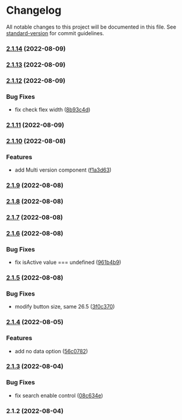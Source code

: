 # Changelog

All notable changes to this project will be documented in this file. See [standard-version](https://github.com/conventional-changelog/standard-version) for commit guidelines.

### [2.1.14](https://github.com/imagine10255/bear-react-dropdown/compare/v2.1.13...v2.1.14) (2022-08-09)

### [2.1.13](https://github.com/imagine10255/bear-react-dropdown/compare/v2.1.12...v2.1.13) (2022-08-09)

### [2.1.12](https://github.com/imagine10255/bear-react-dropdown/compare/v2.1.11...v2.1.12) (2022-08-09)


### Bug Fixes

* fix check flex width ([8b93c4d](https://github.com/imagine10255/bear-react-dropdown/commit/8b93c4d21111a7f1a3747d14a5eab957807a63ee))

### [2.1.11](https://github.com/imagine10255/bear-react-dropdown/compare/v2.1.10...v2.1.11) (2022-08-09)

### [2.1.10](https://github.com/imagine10255/bear-react-dropdown/compare/v2.1.9...v2.1.10) (2022-08-08)


### Features

* add Multi version component ([f1a3d63](https://github.com/imagine10255/bear-react-dropdown/commit/f1a3d63452cca65b790fe924d098f8d6774c1905))

### [2.1.9](https://github.com/imagine10255/bear-react-dropdown/compare/v2.1.8...v2.1.9) (2022-08-08)

### [2.1.8](https://github.com/imagine10255/bear-react-dropdown/compare/v2.1.7...v2.1.8) (2022-08-08)

### [2.1.7](https://github.com/imagine10255/bear-react-dropdown/compare/v2.1.6...v2.1.7) (2022-08-08)

### [2.1.6](https://github.com/imagine10255/bear-react-dropdown/compare/v2.1.5...v2.1.6) (2022-08-08)


### Bug Fixes

* fix isActive value === undefined ([961b4b9](https://github.com/imagine10255/bear-react-dropdown/commit/961b4b991abe3ef4ffc1c719d89f410ab616ea42))

### [2.1.5](https://github.com/imagine10255/bear-react-dropdown/compare/v2.1.4...v2.1.5) (2022-08-08)


### Bug Fixes

* modify button size, same 26.5 ([3f0c370](https://github.com/imagine10255/bear-react-dropdown/commit/3f0c370e14d49a9283bb04736eaf66d756042288))

### [2.1.4](https://github.com/imagine10255/bear-react-dropdown/compare/v2.1.3...v2.1.4) (2022-08-05)


### Features

* add no data option ([56c0782](https://github.com/imagine10255/bear-react-dropdown/commit/56c0782680abe0dcde8b286aa88639828af09d2e))

### [2.1.3](https://github.com/imagine10255/bear-react-dropdown/compare/v2.1.2...v2.1.3) (2022-08-04)


### Bug Fixes

* fix search enable control ([08c634e](https://github.com/imagine10255/bear-react-dropdown/commit/08c634e20c11e709cc3c0de4287addeac93e4f15))

### 2.1.2 (2022-08-04)
